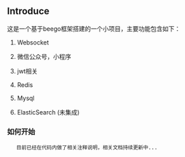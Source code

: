 ## Introduce

   这是一个基于beego框架搭建的一个小项目，主要功能包含如下：
   
   1. Websocket
   
   2. 微信公众号，小程序
   
   3. jwt相关
   
   4. Redis
   
   5. Mysql
   
   6. ElasticSearch (未集成)
 
 
 

### 如何开始

```
   目前已经在代码内做了相关注释说明，相关文档持续更新中...


```
        


